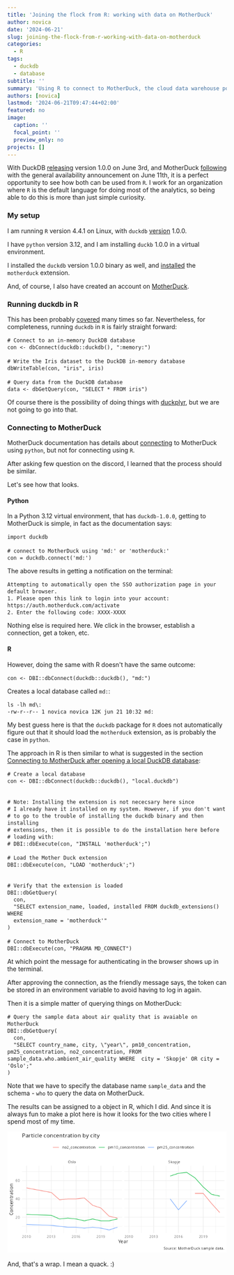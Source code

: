 ```yaml
---
title: 'Joining the flock from R: working with data on MotherDuck'
author: novica
date: '2024-06-21'
slug: joining-the-flock-from-r-working-with-data-on-motherduck
categories:
  - R
tags:
  - duckdb
  - database
subtitle: ''
summary: 'Using R to connect to MotherDuck, the cloud data warehouse powered by DuckDB.'
authors: [novica]
lastmod: '2024-06-21T09:47:44+02:00'
featured: no
image:
  caption: ''
  focal_point: ''
  preview_only: no
projects: []
---
```


With DuckDB [releasing](https://duckdb.org/2024/06/03/announcing-duckdb-100.html) 
version 1.0.0 on June 3rd, and MotherDuck [following](https://motherduck.com/blog/announcing-motherduck-general-availability-data-warehousing-with-duckdb/) with the general availability announcement on June 11th, it is a perfect 
opportunity to see how both can be used from `R`. I work for an organization where
`R` is the default language for doing most of the analytics, so being able to do
this is more than just simple curiosity. 

### My setup

I am running `R` version 4.4.1 on Linux, with `duckdb` [version](https://r.duckdb.org/) 1.0.0.

I have `python` version 3.12, and I am installing `duckb` 1.0.0 in a virtual environment.

I installed the `duckdb` version 1.0.0 binary as well, and [installed](https://duckdb.org/docs/extensions/overview.html) the `motherduck` extension.

And, of course, I also have created an account on [MotherDuck](https://motherduck.com/). 

### Running duckdb in R

This has been probably [covered](https://duckdb.org/docs/api/r) many times so
far. Nevertheless, for completeness, running `duckdb` in `R` is fairly straight 
forward:

```
# Connect to an in-memory DuckDB database
con <- dbConnect(duckdb::duckdb(), ":memory:")

# Write the Iris dataset to the DuckDB in-memory database
dbWriteTable(con, "iris", iris)

# Query data from the DuckDB database
data <- dbGetQuery(con, "SELECT * FROM iris")

```

Of course there is the possibility of doing things with [duckplyr](https://duckdblabs.github.io/duckplyr/), but we are not going to go into that. 

### Connecting to MotherDuck

MotherDuck documentation has details about [connecting](https://motherduck.com/docs/getting-started/connect-query-from-python/installation-authentication) to MotherDuck using `python`, but not for connecting using `R`.

After asking few question on the discord, I learned that the process should be similar. 

Let's see how that looks.

#### Python

In a Python 3.12 virtual environment, that has `duckdb-1.0.0`, getting to 
MotherDuck is simple, in fact as the documentation says:

```
import duckdb

# connect to MotherDuck using 'md:' or 'motherduck:'
con = duckdb.connect('md:')
```

The above results in getting a notification on the terminal:

```
Attempting to automatically open the SSO authorization page in your default browser.
1. Please open this link to login into your account: https://auth.motherduck.com/activate
2. Enter the following code: XXXX-XXXX
```

Nothing else is required here. We click in the browser, establish a connection, get a token, etc.


#### R

However, doing the same with R doesn't have the same outcome:

```
con <- DBI::dbConnect(duckdb::duckdb(), "md:")
```

Creates a local database called `md:`:

```
ls -lh md\: 
-rw-r--r-- 1 novica novica 12K jun 21 10:32 md:
```

My best guess here is that the `duckdb` package for `R` does not automatically 
figure out that it should load the `motherduck` extension, as is probably the case
in `python`.

The approach in R is then similar to what is suggested in the section
[Connecting to MotherDuck after opening a local DuckDB database](https://motherduck.com/docs/getting-started/connect-query-from-python/installation-authentication#connecting-to-motherduck-after-opening-a-local-duckdb-database):

```
# Create a local database
con <- DBI::dbConnect(duckdb::duckdb(), "local.duckdb")


# Note: Installing the extension is not nececsary here since 
# I already have it installed on my system. However, if you don't want
# to go to the trouble of installing the duckdb binary and then installing
# extensions, then it is possible to do the installation here before
# loading with:
# DBI::dbExecute(con, "INSTALL 'motherduck';")

# Load the Mother Duck extension
DBI::dbExecute(con, "LOAD 'motherduck';")


# Verify that the extension is loaded
DBI::dbGetQuery(
  con,
  "SELECT extension_name, loaded, installed FROM duckdb_extensions() WHERE
  extension_name = 'motherduck'"
)

# Connect to MotherDuck
DBI::dbExecute(con, "PRAGMA MD_CONNECT")
```

At which point the message for authenticating in the browser shows up in the terminal.

After approving the connection, as the friendly message says, the token can be
stored in an environment variable to avoid having to log in again.

Then it is a simple matter of querying things on MotherDuck:

```
# Query the sample data about air quality that is avaiable on MotherDuck
DBI::dbGetQuery(
  con,
  "SELECT country_name, city, \"year\", pm10_concentration, pm25_concentration, no2_concentration, FROM sample_data.who.ambient_air_quality WHERE  city = 'Skopje' OR city = 'Oslo';"
)
```

Note that we have to specify the database name `sample_data` and the 
schema - `who` to query the data on MotherDuck.

The results can be assigned to a object in R, which I did. And since it is 
always fun to make a plot here is how it looks for the two cities where I 
spend most of my time.

![Particle concentration plot](images/particles.png)

And, that's a wrap. I mean a quack. :)